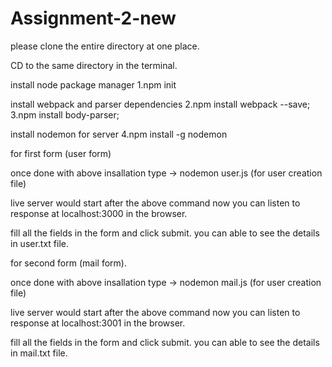 # Assignment-2-new

please clone the entire directory at one place.

CD to the same directory in the terminal.


install node package manager
1.npm init

install webpack and parser dependencies 
2.npm install webpack --save;
3.npm install body-parser;

install nodemon for server 
4.npm install -g nodemon

for first form (user form)

once done with above insallation type
-> nodemon user.js (for user creation file)

live server would start after the above command
now you can listen to response at 
localhost:3000 in the browser.

fill all the fields in the form and click submit.
you can able to see the details in user.txt file.

for second form (mail form).

once done with above insallation type
-> nodemon mail.js (for user creation file)

live server would start after the above command
now you can listen to response at 
localhost:3001 in the browser.

fill all the fields in the form and click submit.
you can able to see the details in mail.txt file.


